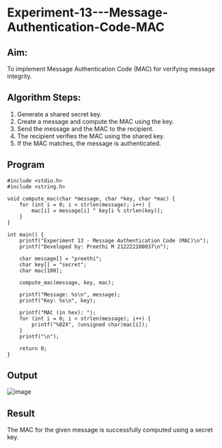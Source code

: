 # Experiment-13---Message-Authentication-Code-MAC
## Aim: 
To implement Message Authentication Code (MAC) for verifying message integrity.

## Algorithm Steps:
1) Generate a shared secret key.
2) Create a message and compute the MAC using the key.
3) Send the message and the MAC to the recipient.
4) The recipient verifies the MAC using the shared key.
5) If the MAC matches, the message is authenticated.

## Program
```
#include <stdio.h>
#include <string.h>

void compute_mac(char *message, char *key, char *mac) {
    for (int i = 0; i < strlen(message); i++) {
        mac[i] = message[i] ^ key[i % strlen(key)];
    }
}

int main() {
    printf("Experiment 13 - Message Authentication Code (MAC)\n");
    printf("Developed by: Preethi M 212222100037\n");

    char message[] = "preethi";
    char key[] = "secret";
    char mac[100];

    compute_mac(message, key, mac);

    printf("Message: %s\n", message);
    printf("Key: %s\n", key);

    printf("MAC (in hex): ");
    for (int i = 0; i < strlen(message); i++) {
        printf("%02X", (unsigned char)mac[i]);
    }
    printf("\n");

    return 0;
}

```

## Output
![image](https://github.com/user-attachments/assets/a102b98e-d41b-4741-a391-bad3f2060e18)

## Result
The MAC for the given message is successfully computed using a secret key.
